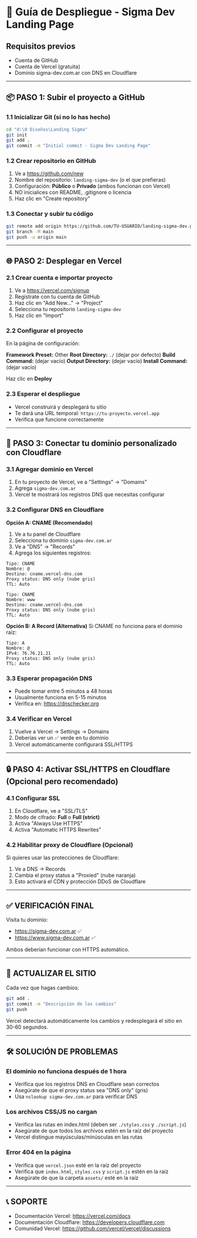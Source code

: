 # 🚀 Guía de Despliegue - Sigma Dev Landing Page

## Requisitos previos
- Cuenta de GitHub
- Cuenta de Vercel (gratuita)
- Dominio sigma-dev.com.ar con DNS en Cloudflare

---

## 📦 PASO 1: Subir el proyecto a GitHub

### 1.1 Inicializar Git (si no lo has hecho)
```bash
cd "d:\0 Diseños\Landing Sigma"
git init
git add .
git commit -m "Initial commit - Sigma Dev Landing Page"
```

### 1.2 Crear repositorio en GitHub
1. Ve a https://github.com/new
2. Nombre del repositorio: `landing-sigma-dev` (o el que prefieras)
3. Configuración: **Público** o **Privado** (ambos funcionan con Vercel)
4. NO inicialices con README, .gitignore o licencia
5. Haz clic en "Create repository"

### 1.3 Conectar y subir tu código
```bash
git remote add origin https://github.com/TU-USUARIO/landing-sigma-dev.git
git branch -M main
git push -u origin main
```

---

## 🌐 PASO 2: Desplegar en Vercel

### 2.1 Crear cuenta e importar proyecto
1. Ve a https://vercel.com/signup
2. Regístrate con tu cuenta de GitHub
3. Haz clic en "Add New..." → "Project"
4. Selecciona tu repositorio `landing-sigma-dev`
5. Haz clic en "Import"

### 2.2 Configurar el proyecto
En la página de configuración:

**Framework Preset:** Other
**Root Directory:** `./` (dejar por defecto)
**Build Command:** (dejar vacío)
**Output Directory:** (dejar vacío)
**Install Command:** (dejar vacío)

Haz clic en **Deploy**

### 2.3 Esperar el despliegue
- Vercel construirá y desplegará tu sitio
- Te dará una URL temporal: `https://tu-proyecto.vercel.app`
- Verifica que funcione correctamente

---

## 🔗 PASO 3: Conectar tu dominio personalizado con Cloudflare

### 3.1 Agregar dominio en Vercel
1. En tu proyecto de Vercel, ve a "Settings" → "Domains"
2. Agrega `sigma-dev.com.ar`
3. Vercel te mostrará los registros DNS que necesitas configurar

### 3.2 Configurar DNS en Cloudflare

**Opción A: CNAME (Recomendado)**
1. Ve a tu panel de Cloudflare
2. Selecciona tu dominio `sigma-dev.com.ar`
3. Ve a "DNS" → "Records"
4. Agrega los siguientes registros:

```
Tipo: CNAME
Nombre: @
Destino: cname.vercel-dns.com
Proxy status: DNS only (nube gris)
TTL: Auto
```

```
Tipo: CNAME
Nombre: www
Destino: cname.vercel-dns.com
Proxy status: DNS only (nube gris)
TTL: Auto
```

**Opción B: A Record (Alternativa)**
Si CNAME no funciona para el dominio raíz:
```
Tipo: A
Nombre: @
IPv4: 76.76.21.21
Proxy status: DNS only (nube gris)
TTL: Auto
```

### 3.3 Esperar propagación DNS
- Puede tomar entre 5 minutos a 48 horas
- Usualmente funciona en 5-15 minutos
- Verifica en: https://dnschecker.org

### 3.4 Verificar en Vercel
1. Vuelve a Vercel → Settings → Domains
2. Deberías ver un ✅ verde en tu dominio
3. Vercel automáticamente configurará SSL/HTTPS

---

## 🔒 PASO 4: Activar SSL/HTTPS en Cloudflare (Opcional pero recomendado)

### 4.1 Configurar SSL
1. En Cloudflare, ve a "SSL/TLS"
2. Modo de cifrado: **Full** o **Full (strict)**
3. Activa "Always Use HTTPS"
4. Activa "Automatic HTTPS Rewrites"

### 4.2 Habilitar proxy de Cloudflare (Opcional)
Si quieres usar las protecciones de Cloudflare:
1. Ve a DNS → Records
2. Cambia el proxy status a "Proxied" (nube naranja)
3. Esto activará el CDN y protección DDoS de Cloudflare

---

## ✅ VERIFICACIÓN FINAL

Visita tu dominio:
- https://sigma-dev.com.ar ✅
- https://www.sigma-dev.com.ar ✅

Ambos deberían funcionar con HTTPS automático.

---

## 🔄 ACTUALIZAR EL SITIO

Cada vez que hagas cambios:

```bash
git add .
git commit -m "Descripción de los cambios"
git push
```

Vercel detectará automáticamente los cambios y redesplegará el sitio en 30-60 segundos.

---

## 🛠️ SOLUCIÓN DE PROBLEMAS

### El dominio no funciona después de 1 hora
- Verifica que los registros DNS en Cloudflare sean correctos
- Asegúrate de que el proxy status sea "DNS only" (gris)
- Usa `nslookup sigma-dev.com.ar` para verificar DNS

### Los archivos CSS/JS no cargan
- Verifica las rutas en index.html (deben ser `./styles.css` y `./script.js`)
- Asegúrate de que todos los archivos estén en la raíz del proyecto
- Vercel distingue mayúsculas/minúsculas en las rutas

### Error 404 en la página
- Verifica que `vercel.json` esté en la raíz del proyecto
- Verifica que `index.html`, `styles.css` y `script.js` estén en la raíz
- Asegúrate de que la carpeta `assets/` esté en la raíz

---

## 📞 SOPORTE

- Documentación Vercel: https://vercel.com/docs
- Documentación Cloudflare: https://developers.cloudflare.com
- Comunidad Vercel: https://github.com/vercel/vercel/discussions
